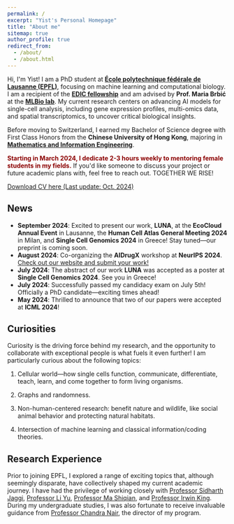 ```yaml
---
permalink: /
excerpt: "Yist's Personal Homepage"
title: "About me"
sitemap: true
author_profile: true
redirect_from: 
  - /about/
  - /about.html
---
```


Hi, I'm Yist! I am a PhD student at [**École polytechnique fédérale de Lausanne (EPFL)**](https://www.epfl.ch/about/), focusing on machine learning and computational biology. I am a recipient of the [**EDIC fellowship**](https://www.epfl.ch/education/phd/edic-computer-and-communication-sciences/edic-for-phd-students/) and am advised by **Prof. Maria Brbić** at the [**MLBio lab**](https://brbiclab.epfl.ch/). My current research centers on advancing AI models for single-cell analysis, including gene expression profiles, multi-omics data, and spatial transcriptomics, to uncover critical biological insights.

Before moving to Switzerland, I earned my Bachelor of Science degree with First Class Honors from the **Chinese University of Hong Kong**, majoring in [**Mathematics and Information Engineering**](https://www.ie.cuhk.edu.hk/programmes/bsc-in-mieg/).

<p>
  <span style="color:darkred; font-weight:bold;">Starting in March 2024, I dedicate 2-3 hours weekly to mentoring female students in my fields.</span> If you'd like someone to discuss your project or future academic plans with, feel free to reach out. TOGETHER WE RISE!
</p>

[Download CV here (Last update: Oct. 2024)](https://YistYU.github.io/files/CV.pdf)

## News

- **September 2024**: Excited to present our work, **LUNA**, at the **EcoCloud Annual Event** in Lausanne, the **Human Cell Atlas General Meeting 2024** in Milan, and **Single Cell Genomics 2024** in Greece! Stay tuned—our preprint is coming soon.
- **August 2024**: Co-organizing the **AIDrugX** workshop at **NeurIPS 2024**. [Check out our website and submit your work!](https://sites.google.com/view/newmodality-aidrug/home)
- **July 2024**: The abstract of our work **LUNA** was accepted as a poster at **Single Cell Genomics 2024**. See you in Greece!
- **July 2024**: Successfully passed my candidacy exam on July 5th! Officially a PhD candidate—exciting times ahead!
- **May 2024**: Thrilled to announce that two of our papers were accepted at **ICML 2024**!



## Curiosities

Curiosity is the driving force behind my research, and the opportunity to collaborate with exceptional people is what fuels it even further! I am particularly curious about the following topics:

1. Cellular world—how single cells function, communicate, differentiate, teach, learn, and come together to form living organisms.

2. Graphs and randomness.

3. Non-human-centered research: benefit nature and wildlife, like social animal behavior and protecting natural habitats.

4. Intersection of machine learning and classical information/coding theories.

## Research Experience

Prior to joining EPFL, I explored a range of exciting topics that, although seemingly disparate, have collectively shaped my current academic journey. I have had the privilege of working closely with [Professor Sidharth Jaggi](https://research-information.bris.ac.uk/en/persons/sidharth-sid-jaggi), [Professor Li Yu](https://liyu95.com/), [Professor Ma Shiqian](https://sqma.rice.edu/), and [Professor Irwin King](https://www.cse.cuhk.edu.hk/irwin.king/home). During my undergraduate studies, I was also fortunate to receive invaluable guidance from [Professor Chandra Nair](http://chandra.ie.cuhk.edu.hk/), the director of my program.
